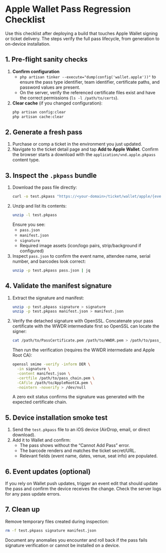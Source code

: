 # Apple Wallet Pass Regression Checklist

Use this checklist after deploying a build that touches Apple Wallet signing or ticket delivery. The steps verify the full pass lifecycle, from generation to on-device installation.

## 1. Pre-flight sanity checks

1. **Confirm configuration**
   - `php artisan tinker --execute="dump(config('wallet.apple'))"` to ensure the pass type identifier, team identifier, certificate paths, and password values are present.
   - On the server, verify the referenced certificate files exist and have the correct permissions (`ls -l /path/to/certs`).
2. **Clear cache** (if you changed configuration):
   ```bash
   php artisan config:clear
   php artisan cache:clear
   ```

## 2. Generate a fresh pass

1. Purchase or comp a ticket in the environment you just updated.
2. Navigate to the ticket detail page and tap **Add to Apple Wallet**. Confirm the browser starts a download with the `application/vnd.apple.pkpass` content type.

## 3. Inspect the `.pkpass` bundle

1. Download the pass file directly:
   ```bash
   curl -o test.pkpass "https://<your-domain>/ticket/wallet/apple/{event_id}/{secret}"
   ```
2. Unzip and list its contents:
   ```bash
   unzip -l test.pkpass
   ```
   Ensure you see:
   - `pass.json`
   - `manifest.json`
   - `signature`
   - Required image assets (icon/logo pairs, strip/background if configured)
3. Inspect `pass.json` to confirm the event name, attendee name, serial number, and barcodes look correct:
   ```bash
   unzip -p test.pkpass pass.json | jq
   ```

## 4. Validate the manifest signature

1. Extract the signature and manifest:
   ```bash
   unzip -p test.pkpass signature > signature
   unzip -p test.pkpass manifest.json > manifest.json
   ```
2. Verify the detached signature with OpenSSL. Concatenate your pass certificate with the WWDR intermediate first so OpenSSL can locate the signer:
   ```bash
   cat /path/to/PassCertificate.pem /path/to/WWDR.pem > /path/to/pass_chain.pem
   ```
   Then run the verification (requires the WWDR intermediate and Apple Root CA):
   ```bash
   openssl smime -verify -inform DER \
     -in signature \
     -content manifest.json \
     -certfile /path/to/pass_chain.pem \
     -CAfile /path/to/AppleRootCA.pem \
     -nointern -noverify > /dev/null
   ```
   A zero exit status confirms the signature was generated with the expected certificate chain.

## 5. Device installation smoke test

1. Send the `test.pkpass` file to an iOS device (AirDrop, email, or direct download).
2. Add it to Wallet and confirm:
   - The pass shows without the “Cannot Add Pass” error.
   - The barcode renders and matches the ticket secret/URL.
   - Relevant fields (event name, dates, venue, seat info) are populated.

## 6. Event updates (optional)

If you rely on Wallet push updates, trigger an event edit that should update the pass and confirm the device receives the change. Check the server logs for any pass update errors.

## 7. Clean up

Remove temporary files created during inspection:
```bash
rm -f test.pkpass signature manifest.json
```

Document any anomalies you encounter and roll back if the pass fails signature verification or cannot be installed on a device.
